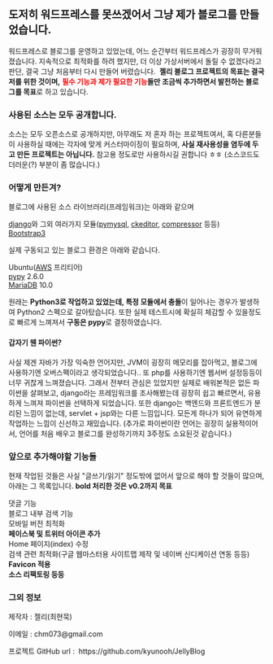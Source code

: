 <h2>도저히 워드프레스를 못쓰겠어서 그냥 제가 블로그를 만들었습니다.</h2>

<p>워드프레스로 블로그를 운영하고 있었는데, 어느 순간부터 워드프레스가 굉장히 무거워졌습니다. 지속적으로 최적화를 하려 했지만,&nbsp;더 이상 가상서버에서 돌릴 수 없겠다라고 판단,&nbsp;결국 그냥 처음부터 다시 만들어 버렸습니다. &nbsp;<strong>젤리 블로그 프로젝트의 목표는 결국 저를 위한 것이며,</strong>&nbsp;<strong><span style="color:rgb(255, 0, 0)">필수 기능과 제가 필요한 기능</span>들만 조금씩 추가하면서&nbsp;발전하는 블로그를 목표</strong>로 하고 있습니다.&nbsp;</p>

<h3>사용된 소스는 모두 공개합니다.</h3>

<p>소스는 모두&nbsp;오픈소스로 공개하지만, 아무래도 저 혼자 하는 프로젝트여서,&nbsp;혹 다른분들이 사용하실 때에는 각자에 맞게 커스터마이징이 필요하며,&nbsp;<strong>사실 재사용성을 염두에 두고 만든 프로젝트는 아닙니다.</strong>&nbsp;참고용 정도로만 사용하시길 권합니다 ㅎㅎ (소스코드도 더러운(?) 부분이 좀 많습니다.)</p>

<h3>어떻게 만든겨?</h3>

<p>블로그에 사용된 소스 라이브러리(프레임워크)는 아래와 같으며</p>

<p><a href="https://www.djangoproject.com/">django</a>와 그외 여러가지 모듈(<a href="http://www.pymysql.org/">pymysql</a>,&nbsp;<a href="https://github.com/django-ckeditor/django-ckeditor">ckeditor</a>,&nbsp;<a href="http://django-compressor.readthedocs.org/en/latest/">compressor</a>&nbsp;등등)<br />
<a href="http://getbootstrap.com/">Bootstrap3</a></p>

<p>실제 구동되고 있는 블로그 환경은 아래와 같습니다.</p>

<p>Ubuntu(<a href="http://aws.amazon.com/">AWS</a>&nbsp;프리티어)<br />
<a href="http://www.pypy.org/">pypy</a>&nbsp;2.6.0<br />
<a href="https://mariadb.org/">MariaDB</a>&nbsp;10.0</p>


<p>원래는&nbsp;<strong>Python3로 작업하고 있었는데, 특정 모듈에서&nbsp;충돌</strong>이 일어나는 경우가 발생하여 Python2 스펙으로 갈아탔습니다. 또한&nbsp;실제 테스트시에 확실히 체감할 수 있을정도로 빠르게 느껴져서&nbsp;<strong>구동은 pypy</strong>로 결정하였습니다.</p>


<h4>갑자기 웬 파이썬?</h4>

<p>사실 제겐 자바가 가장 익숙한 언어지만, JVM이&nbsp;굉장히 메모리를 잡아먹고, 블로그에 사용하기엔 오버스펙이라고 생각되었습니다.. 또 php를 사용하기엔 웹서버 설정등등이 너무 귀찮게 느껴졌습니다. 그래서 전부터 관심은 있었지만 실제로 배워본적은 없든&nbsp;파이썬을 살펴보고, django라는 프레임워크를 조사해봤는데 굉장히 쉽고 빠르면서, 유용하게 느껴져 파이썬을 선택하게 되었습니다. 또한 django는&nbsp;백엔드와 프론트엔드가 분리된 느낌이 없는데, servlet + jsp와는 다른 느낌입니다. 모든게&nbsp;하나가 되어 유연하게 작업하는 느낌이 신선하고&nbsp;재밌습니다. (추가로 파이썬이란 언어는&nbsp;굉장히 실용적이어서, 언어를 처음 배우고 블로그를 완성하기까지 3주정도 소요된것 같습니다.)</p>

<h3>앞으로 추가해야할 기능들</h3>

<p>현재 작업된 것들은 사실 &quot;글쓰기/읽기&quot; 정도밖에 없어서 앞으로 해야 할 것들이 많으며, 아래는 그 목록입니다.&nbsp;<strong>bold 처리한 것은 v0.2까지 목표</strong></p>

<p>댓글 기능<br />
블로그 내부 검색 기능<br />
모바일 버전 최적화<br />
<strong>페이스북 및 트위터 아이콘 추가</strong><br />
Home 페이지(index) 수정&nbsp;<br />
검색 관련 최적화(구글 웹마스터용 사이트맵 제작 및 네이버 신디케이션 연동 등등)<br />
<strong>Favicon 적용&nbsp;</strong><br />
<strong>소스 리팩토링 등등</strong></p>

<h3>그외&nbsp;정보</h3>

<p>제작자 : 젤리(최현묵)</p>
<p>이메일 : chm073@gmail.com</p>
<p>프로젝트 GitHub url : &nbsp;https://github.com/kyunooh/JellyBlog</p>
